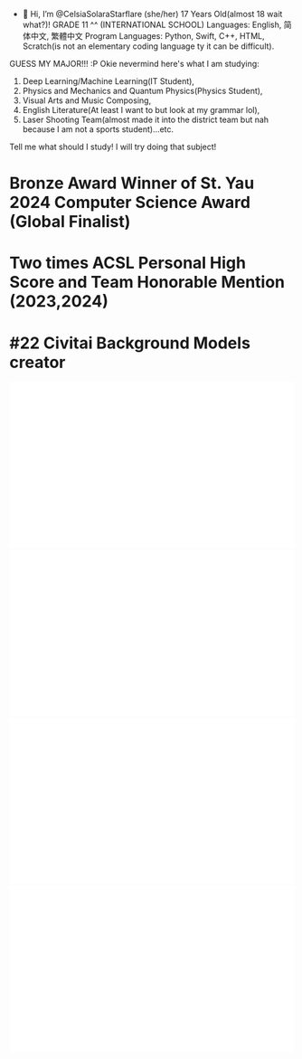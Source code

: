 - 👋 Hi, I’m @CelsiaSolaraStarflare (she/her)
17 Years Old(almost 18 wait what?)! GRADE 11 ^^
  (INTERNATIONAL SCHOOL) Languages: English, 简体中文, 繁體中文
  Program Languages: Python, Swift, C++, HTML, Scratch(is not an elementary coding language ty it can be difficult).
  
GUESS MY MAJOR!!! :P
Okie nevermind here's what I am studying:
1. Deep Learning/Machine Learning(IT Student),
2. Physics and Mechanics and Quantum Physics(Physics Student),
3. Visual Arts and Music Composing,
4. English Literature(At least I want to but look at my grammar lol),
5. Laser Shooting Team(almost made it into the district team but nah because I am not a sports student)...etc.

Tell me what should I study! I will try doing that subject!

# Bronze Award Winner of St. Yau 2024 Computer Science Award (Global Finalist)
# Two times ACSL Personal High Score and Team Honorable Mention (2023,2024)
# #22 Civitai Background Models creator

<!---
CelsiaSolaraStarflare/CelsiaSolaraStarflare is a ✨ special ✨ repository because its `README.md` (this file) appears on your GitHub profile.
You can click the Preview link to take a look at your changes.
--->
![](https://raw.githubusercontent.com/CelsiaSolaraStarflare/github-stats/master/generated/overview.svg#gh-dark-mode-only)
![](https://raw.githubusercontent.com/CelsiaSolaraStarflare/github-stats/master/generated/overview.svg#gh-light-mode-only)
![](https://raw.githubusercontent.com/CelsiaSolaraStarflare/github-stats/master/generated/languages.svg#gh-dark-mode-only)
![](https://raw.githubusercontent.com/CelsiaSolaraStarflare/github-stats/master/generated/languages.svg#gh-light-mode-only)
